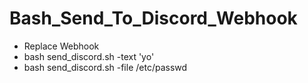 # Bash_Send_To_Discord_Webhook

* Replace Webhook
* bash send_discord.sh -text 'yo'
* bash send_discord.sh -file /etc/passwd
